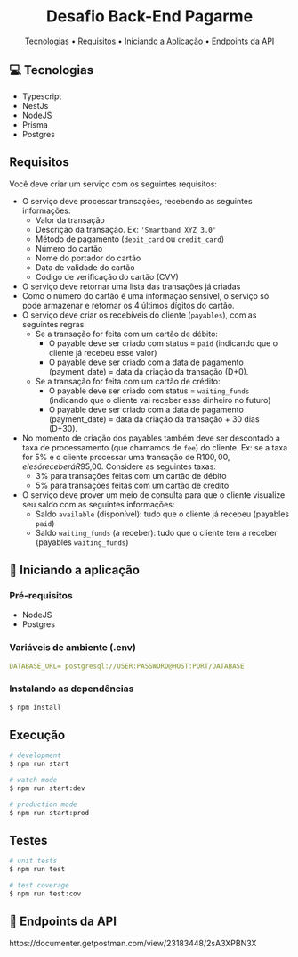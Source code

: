 <h1 align="center" style="font-weight: bold;">Desafio Back-End Pagarme</h1>

<p align="center">
 <a href="#tech">Tecnologias</a> • 
  <a href="#requirements">Requisitos</a> • 
 <a href="#started">Iniciando a Aplicação</a> • 
  <a href="#routes">Endpoints da API</a> 
</p>

<h2 id="technologies">💻 Tecnologias</h2>

- Typescript
- NestJs
- NodeJS
- Prisma
- Postgres

<h2 id="requirements">Requisitos</h2>
<p align="center">
  
  Você deve criar um serviço com os seguintes requisitos:
  
  - O serviço deve processar transações, recebendo as seguintes informações:
      * Valor da transação
      * Descrição da transação. Ex: `'Smartband XYZ 3.0'`
      * Método de pagamento (`debit_card` ou `credit_card`)
      * Número do cartão
      * Nome do portador do cartão
      * Data de validade do cartão
      * Código de verificação do cartão (CVV)
  - O serviço deve retornar uma lista das transações já criadas 
  - Como o número do cartão é uma informação sensível, o serviço só pode armazenar e retornar os 4 últimos dígitos do cartão. 
  - O serviço deve criar os recebíveis do cliente (`payables`), com as seguintes regras:
      * Se a transação for feita com um cartão de débito:
          * O payable deve ser criado com status = `paid` (indicando que o cliente já recebeu esse valor)
          * O payable deve ser criado com a data de pagamento (payment_date) = data da criação da transação (D+0).
      * Se a transação for feita com um cartão de crédito:
          * O payable deve ser criado com status = `waiting_funds` (indicando que o cliente vai receber esse dinheiro no futuro)
          * O payable deve ser criado com a data de pagamento (payment_date) = data da criação da transação + 30 dias (D+30).
  - No momento de criação dos payables também deve ser descontado a taxa de processamento (que chamamos de `fee`) do cliente. Ex: se a taxa for 5% e o cliente processar uma transação de R$100,00, ele só receberá R$95,00. Considere as seguintes taxas:
      * 3% para transações feitas com um cartão de débito
      * 5% para transações feitas com um cartão de crédito
  - O serviço deve prover um meio de consulta para que o cliente visualize seu saldo com as seguintes informações:
      * Saldo `available` (disponível): tudo que o cliente já recebeu (payables `paid`)
      * Saldo `waiting_funds` (a receber): tudo que o cliente tem a receber (payables `waiting_funds`)

</p>


<h2 id="started">🚀 Iniciando a aplicação</h2>

<h3>Pré-requisitos</h3>

- NodeJS
- Postgres

<h3>Variáveis de ambiente (.env)</h2>

```yaml
DATABASE_URL= postgresql://USER:PASSWORD@HOST:PORT/DATABASE
```

<h3>Instalando as dependências</h3>

```bash
$ npm install
```

## Execução

```bash
# development
$ npm run start

# watch mode
$ npm run start:dev

# production mode
$ npm run start:prod
```

## Testes

```bash
# unit tests
$ npm run test

# test coverage
$ npm run test:cov
```

<h2 id="routes">📍 Endpoints da API</h2>
https://documenter.getpostman.com/view/23183448/2sA3XPBN3X
